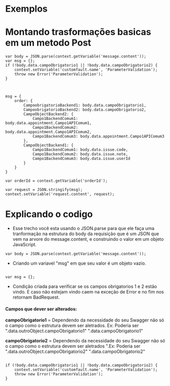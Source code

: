 # Exemplos



# Montando trasformações basicas em um metodo Post

```
var body = JSON.parse(context.getVariable('message.content'));
var msg = {};
if (!body.data.campoObrigatorio1 || !body.data.campoObrigatorio2) {
	context.setVariable('customfault.name', 'ParameterValidation');
	throw new Error('ParameterValidation');
}



msg = {
	order: {
		CampoobrigatorioBackend1: body.data.campoObrigatorio1,
		CampoobrigatorioBackend2: body.data.campoObrigatorio2,
		CampoObjectBackend2: {
			Campo1BackendComum1: body.data.appointment.Campo1APIComum1,
			Campo1BackendComum2: body.data.appointment.Campo1APIComum2,
			Campo1BackendComum3: body.data.appointment.Campo1APIComum3
		},
		CampoObjectBackend1: {
			Campo1BackendComum1: body.data.issue.code,
			Campo1BackendComum2: body.data.issue.note,
			Campo1BackendComum3: body.data.issue.userId
		}
	}
}

var orderId = context.getVariable('orderId');

var request = JSON.stringify(msg);
context.setVariable('request.content', request);
```
# Explicando o codigo 

- Esse trecho você esta usando o JSON.parse para que ele faça uma tranformação na estrutura do body da requisição que é um JSON que vem na arvore do message.content, e construindo o valor em um objeto JavaScript.

```
var body = JSON.parse(context.getVariable('message.content'));

```

- Criando um variavel "msg" em que seu valor é um objeto vazio.

```

var msg = {};

```

- Condição criada para verificar se os campos obrigatorios 1 e 2 estão vindo. E caso não estejam vindo caem na exceção de Error e no fim nos retornam BadRequest. 

#### Campos que dever ser alterados: ####

**campoObrigatorio1** =  Dependendo da necessidade do seu Swagger não só o campo como o estrutura devem ser aletrados. Ex: Poderia ser ".data.outroObject.campoObrigatorio1" ".data.campoObrigatorio1"  

**campoObrigatorio2** = Dependendo da necessidade do seu Swagger não só o campo como o estrutura devem ser aletrados ".Ex: Poderia ser ".data.outroObject.campoObrigatorio2" ".data.campoObrigatorio2"

```

if (!body.data.campoObrigatorio1 || !body.data.campoObrigatorio2) {
	context.setVariable('customfault.name', 'ParameterValidation');
	throw new Error('ParameterValidation');
}

```










